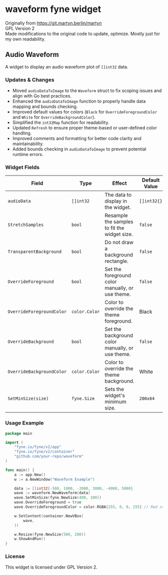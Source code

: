 # waveform fyne widget

Originally from <https://git.martyn.berlin/martyn>  
GPL Version 2  
Made modifications to the original code to update, optimize.  Mostly just for my own readability.

## Audio Waveform

A widget to display an audio waveform plot of `[]int32` data.

### Updates & Changes

- Moved `audioDataToImage` to the `Waveform` struct to fix scoping issues and align with Go best practices.
- Enhanced the `audioDataToImage` function to properly handle data mapping and bounds checking.
- Improved default values for colors (`Black` for `OverrideForegroundColor` and `White` for `OverrideBackgroundColor`).
- Simplified the `int32Map` function for readability.
- Updated `Refresh` to ensure proper theme-based or user-defined color handling.
- Improved comments and formatting for better code clarity and maintainability.
- Added bounds checking in `audioDataToImage` to prevent potential runtime errors.

### Widget Fields

| Field                      | Type          | Effect                                           | Default Value |
|----------------------------|---------------|-------------------------------------------------|---------------|
| `audioData`                | `[]int32`     | The data to display in the widget.              | `[]int32{}`   |
| `StretchSamples`           | `bool`        | Resample the samples to fit the widget size.    | `false`       |
| `TransparentBackground`    | `bool`        | Do not draw a background rectangle.             | `false`       |
| `OverrideForeground`       | `bool`        | Set the foreground color manually, or use theme.| `false`       |
| `OverrideForegroundColor`  | `color.Color` | Color to override the theme foreground.         | Black         |
| `OverrideBackground`       | `bool`        | Set the background color manually, or use theme.| `false`       |
| `OverrideBackgroundColor`  | `color.Color` | Color to override the theme background.         | White         |
| `SetMinSize(size)`         | `fyne.Size`   | Sets the widget's minimum size.                 | `200x64`      |

### Usage Example

```go
package main

import (
    "fyne.io/fyne/v2/app"
    "fyne.io/fyne/v2/container"
    "github.com/your-repo/waveform"
)

func main() {
    a := app.New()
    w := a.NewWindow("Waveform Example")

    data := []int32{-500, 1000, -2000, 3000, -4000, 5000}
    wave := waveform.NewWaveform(data)
    wave.SetMinSize(fyne.NewSize(400, 100))
    wave.OverrideForeground = true
    wave.OverrideForegroundColor = color.RGBA{255, 0, 0, 255} // Red color

    w.SetContent(container.NewVBox(
        wave,
    ))

    w.Resize(fyne.NewSize(500, 200))
    w.ShowAndRun()
}
```

### License

This widget is licensed under GPL Version 2.
